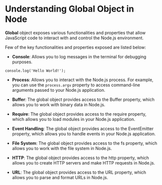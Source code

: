 # Understanding Global Object in Node

**Global** object exposes various functionalities and properties that allow JavaScript code to interact with and control the Node.js environment.

Few of the key functionalities and properties exposed are listed below:

- **Console**: Allows you to log messages in the terminal for debugging purposes.

```
console.log('Hello World!');
```

- **Process**: Allows you to interact with the Node.js process. For example, you can use the `process.argv` property to access command-line arguments passed to your Node.js application.

- **Buffer**: The global object provides access to the Buffer property, which allows you to work with binary data in Node.js.

- **Require**: The global object provides access to the require property, which allows you to load modules in your Node.js application.

- **Event Handling**: The global object provides access to the EventEmitter property, which allows you to handle events in your Node.js application.

- **File System**: The global object provides access to the fs property, which allows you to work with the file system in Node.js.

- **HTTP**: The global object provides access to the http property, which allows you to create HTTP servers and make HTTP requests in Node.js.

- **URL**: The global object provides access to the URL property, which allows you to parse and format URLs in Node.js.
